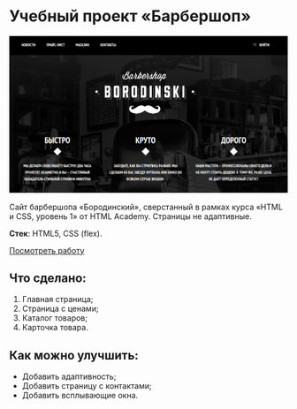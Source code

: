 
# Учебный проект «Барбершоп»

<img width="950" alt="Скриншот сайта «Бородинский»" src="barbershop.png">

Сайт барбершопа «Бородинский», сверстанный в рамках курса «HTML и CSS, уровень 1» от HTML Academy. Страницы не адаптивные.

**Стек**: HTML5, CSS (flex).

[Посмотреть работу](https://panicswtch.github.io/barbershop-simple)

## Что сделано:
1. Главная страница;
2. Страница с ценами;
3. Каталог товаров;
4. Карточка товара.

## Как можно улучшить:
* Добавить адаптивность;
* Добавить страницу с контактами;
* Добавить всплывающие окна.